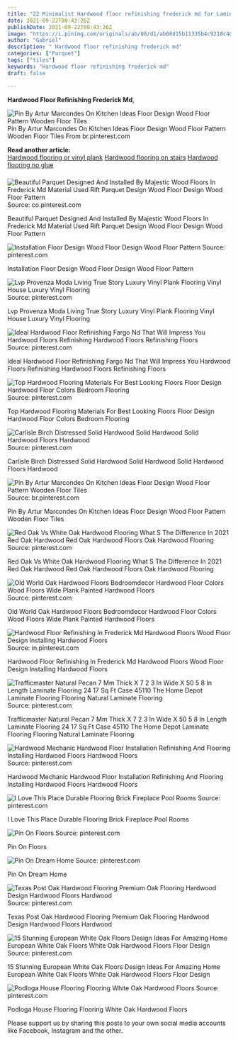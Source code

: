 ```yaml
---
title: "22 Minimalist Hardwood floor refinishing frederick md for Laminate Flooring"
date: 2021-09-22T00:43:26Z
publishDate: 2021-09-22T00:43:26Z
image: "https://i.pinimg.com/originals/ab/08/d1/ab08d15b11335b4c9218c4066383a238.jpg"
author: "Gabriel"
description: " Hardwood floor refinishing frederick md"
categories: ["Parquet"]
tags: ["tiles"]
keywords: "Hardwood floor refinishing frederick md"
draft: false

---
```

<!-- Head tag Code -->
**Hardwood Floor Refinishing Frederick Md**, 

![Pin By Artur Marcondes On Kitchen Ideas Floor Design Wood Floor Pattern Wooden Floor Tiles](https://i.pinimg.com/originals/f3/81/9e/f3819e70e1c215a807ec1f6f8d5688bc.jpg "Pin By Artur Marcondes On Kitchen Ideas Floor Design Wood Floor Pattern Wooden Floor Tiles")
Pin By Artur Marcondes On Kitchen Ideas Floor Design Wood Floor Pattern Wooden Floor Tiles From br.pinterest.com

**Read another article:**  
[Hardwood flooring or vinyl plank](/hardwood-flooring-or-vinyl-plank/)
[Hardwood flooring on stairs](/hardwood-flooring-on-stairs/)
[Hardwood flooring no glue](/hardwood-flooring-no-glue/)




### 

 


![Beautiful Parquet Designed And Installed By Majestic Wood Floors In Frederick Md Material Used Rift Parquet Design Wood Floor Design Wood Floor Pattern](https://i.pinimg.com/originals/29/c9/16/29c91685a3885cb151de702e7924770b.jpg "Beautiful Parquet Designed And Installed By Majestic Wood Floors In Frederick Md Material Used Rift Parquet Design Wood Floor Design Wood Floor Pattern")
Source: co.pinterest.com

Beautiful Parquet Designed And Installed By Majestic Wood Floors In Frederick Md Material Used Rift Parquet Design Wood Floor Design Wood Floor Pattern  

![Installation Floor Design Wood Floor Design Wood Floor Pattern](https://i.pinimg.com/originals/a4/ae/d7/a4aed74c24d4313e37a8f466197b6545.jpg "Installation Floor Design Wood Floor Design Wood Floor Pattern")
Source: pinterest.com

Installation Floor Design Wood Floor Design Wood Floor Pattern  

![Lvp Provenza Moda Living True Story Luxury Vinyl Plank Flooring Vinyl House Luxury Vinyl Flooring](https://i.pinimg.com/originals/cd/97/d4/cd97d4c80ebd7e2ea2f3a5ad051f9eeb.jpg "Lvp Provenza Moda Living True Story Luxury Vinyl Plank Flooring Vinyl House Luxury Vinyl Flooring")
Source: pinterest.com

Lvp Provenza Moda Living True Story Luxury Vinyl Plank Flooring Vinyl House Luxury Vinyl Flooring  

![Ideal Hardwood Floor Refinishing Fargo Nd That Will Impress You Hardwood Floors Refinishing Hardwood Floors Refinishing Floors](https://i.pinimg.com/originals/26/34/aa/2634aac433fc508022cd5b3cccd1bb97.jpg "Ideal Hardwood Floor Refinishing Fargo Nd That Will Impress You Hardwood Floors Refinishing Hardwood Floors Refinishing Floors")
Source: pinterest.com

Ideal Hardwood Floor Refinishing Fargo Nd That Will Impress You Hardwood Floors Refinishing Hardwood Floors Refinishing Floors  

![Top Hardwood Flooring Materials For Best Looking Floors Floor Design Hardwood Floor Colors Bedroom Flooring](https://i.pinimg.com/originals/ca/e1/df/cae1dfb4e946ed49f2f405f43e1602f5.jpg "Top Hardwood Flooring Materials For Best Looking Floors Floor Design Hardwood Floor Colors Bedroom Flooring")
Source: pinterest.com

Top Hardwood Flooring Materials For Best Looking Floors Floor Design Hardwood Floor Colors Bedroom Flooring  

![Carlisle Birch Distressed Solid Hardwood Solid Hardwood Solid Hardwood Floors Hardwood](https://i.pinimg.com/736x/13/29/19/13291979f72d2ffcefbec7737254fe64.jpg "Carlisle Birch Distressed Solid Hardwood Solid Hardwood Solid Hardwood Floors Hardwood")
Source: pinterest.com

Carlisle Birch Distressed Solid Hardwood Solid Hardwood Solid Hardwood Floors Hardwood  

![Pin By Artur Marcondes On Kitchen Ideas Floor Design Wood Floor Pattern Wooden Floor Tiles](https://i.pinimg.com/originals/f3/81/9e/f3819e70e1c215a807ec1f6f8d5688bc.jpg "Pin By Artur Marcondes On Kitchen Ideas Floor Design Wood Floor Pattern Wooden Floor Tiles")
Source: br.pinterest.com

Pin By Artur Marcondes On Kitchen Ideas Floor Design Wood Floor Pattern Wooden Floor Tiles  

![Red Oak Vs White Oak Hardwood Flooring What S The Difference In 2021 Red Oak Hardwood Red Oak Hardwood Floors Oak Hardwood Flooring](https://i.pinimg.com/originals/7a/d0/a9/7ad0a9d4f3349da00eed6a0f99f6d2db.png "Red Oak Vs White Oak Hardwood Flooring What S The Difference In 2021 Red Oak Hardwood Red Oak Hardwood Floors Oak Hardwood Flooring")
Source: pinterest.com

Red Oak Vs White Oak Hardwood Flooring What S The Difference In 2021 Red Oak Hardwood Red Oak Hardwood Floors Oak Hardwood Flooring  

![Old World Oak Hardwood Floors Bedroomdecor Hardwood Floor Colors Wood Floors Wide Plank Painted Hardwood Floors](https://i.pinimg.com/originals/46/ad/36/46ad36b536228c4b1fdd4a454f7b6987.jpg "Old World Oak Hardwood Floors Bedroomdecor Hardwood Floor Colors Wood Floors Wide Plank Painted Hardwood Floors")
Source: pinterest.com

Old World Oak Hardwood Floors Bedroomdecor Hardwood Floor Colors Wood Floors Wide Plank Painted Hardwood Floors  

![Hardwood Floor Refinishing In Frederick Md Hardwood Floors Wood Floor Design Installing Hardwood Floors](https://i.pinimg.com/236x/37/b0/bf/37b0bf82e61ace120b8814aa1c0b19b3.jpg "Hardwood Floor Refinishing In Frederick Md Hardwood Floors Wood Floor Design Installing Hardwood Floors")
Source: in.pinterest.com

Hardwood Floor Refinishing In Frederick Md Hardwood Floors Wood Floor Design Installing Hardwood Floors  

![Trafficmaster Natural Pecan 7 Mm Thick X 7 2 3 In Wide X 50 5 8 In Length Laminate Flooring 24 17 Sq Ft Case 45110 The Home Depot Laminate Flooring Flooring Natural Laminate Flooring](https://i.pinimg.com/originals/9d/29/36/9d2936c58a540577f86b25198a5f04c6.png "Trafficmaster Natural Pecan 7 Mm Thick X 7 2 3 In Wide X 50 5 8 In Length Laminate Flooring 24 17 Sq Ft Case 45110 The Home Depot Laminate Flooring Flooring Natural Laminate Flooring")
Source: pinterest.com

Trafficmaster Natural Pecan 7 Mm Thick X 7 2 3 In Wide X 50 5 8 In Length Laminate Flooring 24 17 Sq Ft Case 45110 The Home Depot Laminate Flooring Flooring Natural Laminate Flooring  

![Hardwood Mechanic Hardwood Floor Installation Refinishing And Flooring Installing Hardwood Floors Hardwood Floors](https://i.pinimg.com/236x/0a/64/17/0a64174fc61cbf73b4e0ed92be1b2e88.jpg "Hardwood Mechanic Hardwood Floor Installation Refinishing And Flooring Installing Hardwood Floors Hardwood Floors")
Source: pinterest.com

Hardwood Mechanic Hardwood Floor Installation Refinishing And Flooring Installing Hardwood Floors Hardwood Floors  

![I Love This Place Durable Flooring Brick Fireplace Pool Rooms](https://i.pinimg.com/736x/38/40/f8/3840f87e99d4dc994fe206ea28698878.jpg "I Love This Place Durable Flooring Brick Fireplace Pool Rooms")
Source: pinterest.com

I Love This Place Durable Flooring Brick Fireplace Pool Rooms  

![Pin On Floors](https://i.pinimg.com/originals/55/18/cd/5518cdd6dfa98ce67fd3c212e44ea273.png "Pin On Floors")
Source: pinterest.com

Pin On Floors  

![Pin On Dream Home](https://i.pinimg.com/originals/49/0d/d4/490dd462d6d282d59f3102b5c9d69723.jpg "Pin On Dream Home")
Source: pinterest.com

Pin On Dream Home  

![Texas Post Oak Hardwood Flooring Premium Oak Flooring Hardwood Design Hardwood Floors Hardwood](https://i.pinimg.com/originals/71/d4/51/71d4519d26607179e980319cd0aa099c.png "Texas Post Oak Hardwood Flooring Premium Oak Flooring Hardwood Design Hardwood Floors Hardwood")
Source: pinterest.com

Texas Post Oak Hardwood Flooring Premium Oak Flooring Hardwood Design Hardwood Floors Hardwood  

![15 Stunning European White Oak Floors Design Ideas For Amazing Home European White Oak Floors White Oak Hardwood Floors Floor Design](https://i.pinimg.com/originals/29/19/c6/2919c65f833b28752c81d1461c322b27.jpg "15 Stunning European White Oak Floors Design Ideas For Amazing Home European White Oak Floors White Oak Hardwood Floors Floor Design")
Source: pinterest.com

15 Stunning European White Oak Floors Design Ideas For Amazing Home European White Oak Floors White Oak Hardwood Floors Floor Design  

![Podloga House Flooring Flooring White Oak Hardwood Floors](https://i.pinimg.com/originals/ab/08/d1/ab08d15b11335b4c9218c4066383a238.jpg "Podloga House Flooring Flooring White Oak Hardwood Floors")
Source: pinterest.com

Podloga House Flooring Flooring White Oak Hardwood Floors  

Please support us by sharing this posts to your own social media accounts like Facebook, Instagram and the other.

